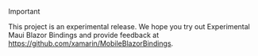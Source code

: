 > [!IMPORTANT]
> This project is an experimental release. We hope you try out Experimental Maui Blazor Bindings and provide feedback at https://github.com/xamarin/MobileBlazorBindings.
